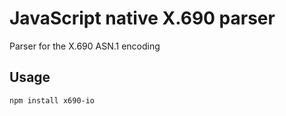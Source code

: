 # JavaScript native X.690 parser #
Parser for the X.690 ASN.1 encoding 

## Usage ##

```
npm install x690-io
```
